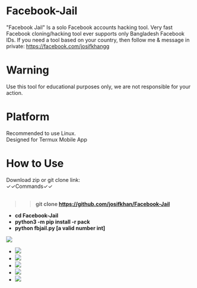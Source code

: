 # Facebook-Jail
"Facebook Jail" Is a solo Facebook accounts hacking tool. Very fast Facebook cloning/hacking tool ever supports only Bangladesh Facebook IDs. If you need a tool based on your country, then follow me &amp; message in private: https://facebook.com/josifkhangg


# Warning
Use this tool for educational purposes only, we are not responsible for your action.



# Platform
Recommended to use Linux.<br/>
Designed for Termux Mobile App

# How to Use

Download zip or git clone link:<br/>
✓✓Commands✓✓
<br/><br/><b>
>>git clone https://github.com/josifkhan/Facebook-Jail <br/>
  - cd Facebook-Jail <br/>
  - python3 -m pip install -r pack<br/>
  - python fbjail.py [a valid number int]</b><br/>

<a href="https://youtu.be/DXJTsRt2P20"><img src="https://img.shields.io/badge/Video Tutorial-How To Use-red"/></a>

  - <a href="https://facebook.com/109845683903349"><img src="https://img.shields.io/badge/Like Us-Facebook Page-blue"/></a>
  - <a href="https://github.com/josifkhan"><img src="https://img.shields.io/badge/Follow Us-GitHub Repo-orange"/></a>
  - <a href="https://facebook.com/groups/437537707116624/"><img src="https://img.shields.io/badge/Join In-Facebook Group-yellow"/></a>
  - <a href="https://t.me/termuxbangla"><img src="https://img.shields.io/badge/Join In-Telegram Group-green"/></a>
  - <a href="https://t.me/hacker101community"><img src="https://img.shields.io/badge/Subscribe-Telegram Channel-red"/></a><br/><br/>



